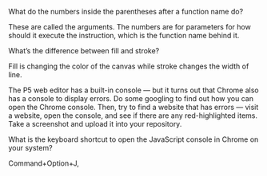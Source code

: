What do the numbers inside the parentheses after a function name do?

These are called the arguments. The numbers are for parameters for how should it execute the instruction, which is the function name behind it.

What’s the difference between fill and stroke?

Fill is changing the color of the canvas while stroke changes the width of line.

The P5 web editor has a built-in console — but it turns out that Chrome also has a console to display errors. Do some googling to find out how you can open the Chrome console. Then, try to find a website that has errors — visit a website, open the console, and see if there are any red-highlighted items. Take a screenshot and upload it into your repository.

What is the keyboard shortcut to open the JavaScript console in Chrome on your system?

Command+Option+J,
